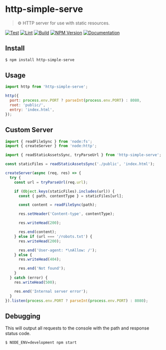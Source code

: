# http-simple-serve

> ⚙️ HTTP server for use with static resources.

[![Test](https://github.com/neogeek/http-simple-serve/actions/workflows/test.workflow.yml/badge.svg)](https://github.com/neogeek/http-simple-serve/actions/workflows/test.workflow.yml)
[![Lint](https://github.com/neogeek/http-simple-serve/actions/workflows/lint.workflow.yml/badge.svg)](https://github.com/neogeek/http-simple-serve/actions/workflows/lint.workflow.yml)
[![Build](https://github.com/neogeek/http-simple-serve/actions/workflows/build.workflow.yml/badge.svg)](https://github.com/neogeek/http-simple-serve/actions/workflows/build.workflow.yml)
[![NPM Version](http://img.shields.io/npm/v/http-simple-serve.svg?style=flat)](https://www.npmjs.org/package/http-simple-serve)
[![Documentation](https://doxdox.org/images/badge-flat.svg)](https://doxdox.org/)

## Install

```bash
$ npm install http-simple-serve
```

## Usage

```javascript
import http from 'http-simple-serve';

http({
  port: process.env.PORT ? parseInt(process.env.PORT) : 8080,
  root: 'public/',
  entry: 'index.html',
});
```

## Custom Server

```javascript
import { readFileSync } from 'node:fs';
import { createServer } from 'node:http';

import { readStaticAssetsSync, tryParseUrl } from 'http-simple-serve';

const staticFiles = readStaticAssetsSync('./public', 'index.html');

createServer(async (req, res) => {
  try {
    const url = tryParseUrl(req.url);

    if (Object.keys(staticFiles).includes(url)) {
      const { path, contentType } = staticFiles[url];

      const content = readFileSync(path);

      res.setHeader('Content-type', contentType);

      res.writeHead(200);

      res.end(content);
    } else if (url === '/robots.txt') {
      res.writeHead(200);

      res.end('User-agent: *\nAllow: /');
    } else {
      res.writeHead(404);

      res.end('Not found');
    }
  } catch (error) {
    res.writeHead(500);

    res.end('Internal server error');
  }
}).listen(process.env.PORT ? parseInt(process.env.PORT) : 8080);
```

## Debugging

This will output all requests to the console with the path and response status code.

```bash
$ NODE_ENV=development npm start
```
